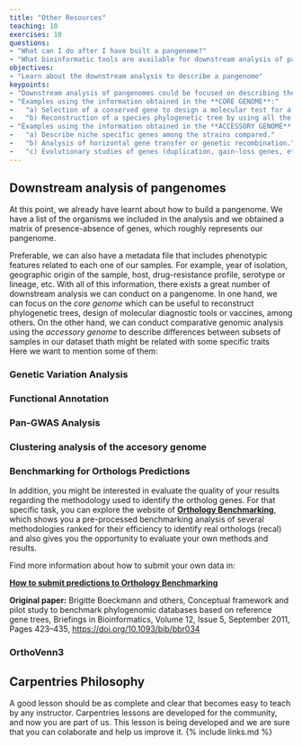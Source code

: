 ```yaml
---
title: "Other Resources"
teaching: 10
exercises: 10
questions:
- "What can I do after I have built a pangenome?"
- "What bioinformatic tools are available for downstream analysis of pangenomes?"
objectives:
- "Learn about the downstream analysis to describe a pangenome"
keypoints:
- "Downstream analysis of pangenomes could be focused on describing the core or the accessory genome of the organism studied."
- "Examples using the information obtained in the **CORE GENOME**:" 
-   "a) Selection of a conserved gene to design a molecular test for a diagnostic tool or a vaccine."
-   "b) Reconstruction of a species phylogenetic tree by using all the core genes."
- "Examples using the information obtained in the **ACCESSORY GENOME**:"
-   "a) Describe niche specific genes among the strains compared."
-   "b) Analysis of horizontal gene transfer or genetic recombination."
-   "c) Evolutionary studies of genes (duplication, gain-loss genes, etc.)."
---
```

## Downstream analysis of pangenomes

At this point, we already have learnt about how to build a pangenome. We have a list of the organisms we included in the analysis and we obtained a matrix of presence-absence of genes, which roughly represents our pangenome. 

Preferable, we can also have a metadata file that includes phenotypic features related to each one of our samples. For example, year of isolation, geographic origin of the sample, host, drug-resistance profile, serotype or lineage, etc. With all of this information, there exists a great number of downstream analysis we can conduct on a pangenome. In one hand, we can focus on the *core genome* which can be useful to reconstruct phylogenetic trees, design of molecular diagnostic tools or vaccines, among others. On the other hand, we can conduct comparative genomic analysis using the *accessory genome* to describe differences between subsets of samples in our dataset thath might be related with some specific traits   
Here we want to mention some of them:

### Genetic Variation Analysis

### Functional Annotation

### Pan-GWAS Analysis

### Clustering analysis of the accesory genome

### Benchmarking for Orthologs Predictions

In addition, you might be interested in evaluate the quality of your results regarding the methodology used to identify the ortholog genes. For that specific task, you can explore the website of [**Orthology Benchmarking**](https://orthology.benchmarkservice.org/), which shows you a pre-processed benchmarking analysis of several methodologies ranked for their efficiency to identify real orthologs (recal) and also gives you the opportunity to evaluate your own methods and results. 

Find more information about how to submit your own data in:

[**How to submit predictions to Orthology Benchmarking**](https://orthology.benchmarkservice.org/proxy/doc#submit)

**Original paper:**
Brigitte Boeckmann and others, Conceptual framework and pilot study to benchmark phylogenomic databases based on reference gene trees, Briefings in Bioinformatics, Volume 12, Issue 5, September 2011, Pages 423–435, https://doi.org/10.1093/bib/bbr034


### OrthoVenn3



## Carpentries Philosophy
A good lesson should be as complete and clear that becomes easy to teach by any instructor. 
Carpentries lessons are developed for the community, and now you are part of us. 
This lesson is being developed and we are sure that you can colaborate and help us improve it.
{% include links.md %}
